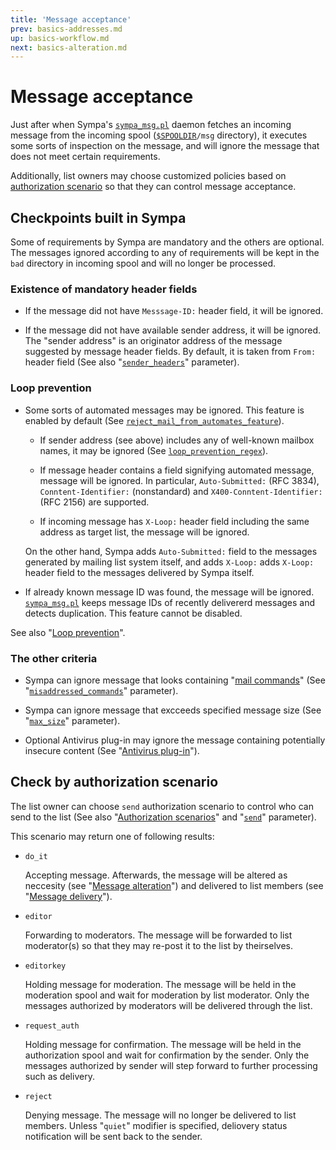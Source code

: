 ```yaml
---
title: 'Message acceptance'
prev: basics-addresses.md
up: basics-workflow.md
next: basics-alteration.md
---
```


Message acceptance
==================

Just after when Sympa's
[`sympa_msg.pl`](/gpldoc/man/sympa_msg.8.html) daemon fetches an incoming
message from the incoming spool ([``$SPOOLDIR``](../layout.md#spooldir)`/msg`
directory), it executes some sorts of inspection on the message,
and will ignore the message that does not meet certain requirements.

Additionally, list owners may choose customized policies based on
[authorization scenario](basics-scenarios.md) so that they can control
message acceptance.

Checkpoints built in Sympa
--------------------------

Some of requirements by Sympa are mandatory and the others are optional.
The messages ignored according to any of requirements will be kept in
the `bad` directory in incoming spool and will no longer be processed.

### Existence of mandatory header fields

  * If the message did not have `Messsage-ID:` header field, it will be
    ignored.

  * If the message did not have available sender address, it will be
    ignored.
    The "sender address" is an originator address of the message suggested
    by message header fields.
    By default, it is taken from `From:` header field (See also
    "[`sender_headers`](/gpldoc/man/sympa_config.5.html#sender_headers)"
    parameter).

### Loop prevention

  * Some sorts of automated messages may be ignored.
    This feature is enabled by default (See
    [`reject_mail_from_automates_feature`](/gpldoc/man/sympa_config.5.html#reject_mail_from_automates_feature)).

      - If sender address (see above) includes any of well-known mailbox
        names, it may be ignored (See
        [`loop_prevention_regex`](/gpldoc/man/sympa_config.5.html#loop_prevention_regex)).

      - If message header contains a field signifying automated message,
        message will be ignored.
        In particular, `Auto-Submitted:` (RFC 3834),
        `Conntent-Identifier:` (nonstandard) and `X400-Conntent-Identifier:`
        (RFC 2156) are supported.

      - If incoming message has `X-Loop:` header field including the same address
        as target list, the message will be ignored.

    On the other hand, Sympa adds `Auto-Submitted:`
    field to the messages generated by mailing list system itself, and
    adds `X-Loop:` adds `X-Loop:` header field to the messages delivered by
    Sympa itself.

  * If already known message ID was found, the message will be ignored.
    [`sympa_msg.pl`](/gpldoc/man/sympa_msg.8.html) keeps message IDs of
    recently delivererd messages and detects duplication.
    This feature cannot be disabled.

See also "[Loop prevention](/gpldoc/man/sympa_config.5.html#loop-prevention)".

### The other criteria

  * Sympa can ignore message that looks containing
    "[mail commands](../mail-commands.md)" (See
    "[`misaddressed_commands`](/gpldoc/man/sympa_config.5.html#misaddressed_commands)" parameter).

  * Sympa can ignore message that excceeds specified message size (See
    "[`max_size`](/gpldoc/man/sympa_config.5.html#max_size)" parameter).

  * Optional Antivirus plug-in may ignore the message containing potentially
    insecure content (See "[Antivirus plug-in](../customize/antivirus.md)").

Check by authorization scenario
-------------------------------

The list owner can choose `send` authorization scenario to control
who can send to the list (See also
"[Authorization scenarios](basics-scenarios.md)" and
"[`send`](/gpldoc/man/sympa_config.5.html#send)" parameter).

This scenario may return one of following results:

  * `do_it`

    Accepting message.
    Afterwards, the message will be altered as neccesity (see
    "[Message alteration](basics-alterations.md)") and delivered to
    list members (see "[Message delivery](basics-delivery.md)").

  * `editor`

    Forwarding to moderators.
    The message will be forwarded to list moderator(s) so that they may
    re-post it to the list by theirselves.

  * `editorkey`

    Holding message for moderation.
    The message will be held in the moderation spool and wait for moderation
    by list moderator.
    Only the messages authorized by moderators will be delivered through
    the list.

  * `request_auth`

    Holding message for confirmation.
    The message will be held in the authorization spool and wait for
    confirmation by the sender.
    Only the messages authorized by sender will step forward to further
    processing such as delivery.

  * `reject`

    Denying message.
    The message will no longer be delivered to list members.
    Unless "`quiet`" modifier is specified, deliovery status notification
    will be sent back to the sender.

